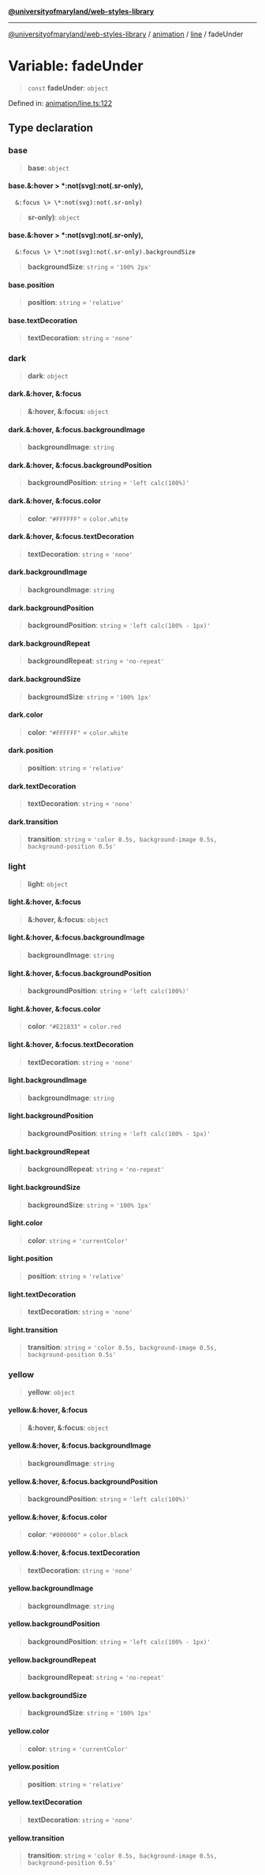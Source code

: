 [**@universityofmaryland/web-styles-library**](../../../../README.md)

***

[@universityofmaryland/web-styles-library](../../../../README.md) / [animation](../../../README.md) / [line](../README.md) / fadeUnder

# Variable: fadeUnder

> `const` **fadeUnder**: `object`

Defined in: [animation/line.ts:122](https://github.com/UMD-Digital/design-system/blob/7fa144f196ef5f0ef2b372670136735f5a5c9236/packages/styles/source/animation/line.ts#L122)

## Type declaration

### base

> **base**: `object`

#### base.&:hover \> \*:not(svg):not(.sr-only),
      &:focus \> \*:not(svg):not(.sr-only)

> **sr-only)**: `object`

#### base.&:hover \> \*:not(svg):not(.sr-only),
      &:focus \> \*:not(svg):not(.sr-only).backgroundSize

> **backgroundSize**: `string` = `'100% 2px'`

#### base.position

> **position**: `string` = `'relative'`

#### base.textDecoration

> **textDecoration**: `string` = `'none'`

### dark

> **dark**: `object`

#### dark.&:hover, &:focus

> **&:hover, &:focus**: `object`

#### dark.&:hover, &:focus.backgroundImage

> **backgroundImage**: `string`

#### dark.&:hover, &:focus.backgroundPosition

> **backgroundPosition**: `string` = `'left calc(100%)'`

#### dark.&:hover, &:focus.color

> **color**: `"#FFFFFF"` = `color.white`

#### dark.&:hover, &:focus.textDecoration

> **textDecoration**: `string` = `'none'`

#### dark.backgroundImage

> **backgroundImage**: `string`

#### dark.backgroundPosition

> **backgroundPosition**: `string` = `'left calc(100% - 1px)'`

#### dark.backgroundRepeat

> **backgroundRepeat**: `string` = `'no-repeat'`

#### dark.backgroundSize

> **backgroundSize**: `string` = `'100% 1px'`

#### dark.color

> **color**: `"#FFFFFF"` = `color.white`

#### dark.position

> **position**: `string` = `'relative'`

#### dark.textDecoration

> **textDecoration**: `string` = `'none'`

#### dark.transition

> **transition**: `string` = `'color 0.5s, background-image 0.5s, background-position 0.5s'`

### light

> **light**: `object`

#### light.&:hover, &:focus

> **&:hover, &:focus**: `object`

#### light.&:hover, &:focus.backgroundImage

> **backgroundImage**: `string`

#### light.&:hover, &:focus.backgroundPosition

> **backgroundPosition**: `string` = `'left calc(100%)'`

#### light.&:hover, &:focus.color

> **color**: `"#E21833"` = `color.red`

#### light.&:hover, &:focus.textDecoration

> **textDecoration**: `string` = `'none'`

#### light.backgroundImage

> **backgroundImage**: `string`

#### light.backgroundPosition

> **backgroundPosition**: `string` = `'left calc(100% - 1px)'`

#### light.backgroundRepeat

> **backgroundRepeat**: `string` = `'no-repeat'`

#### light.backgroundSize

> **backgroundSize**: `string` = `'100% 1px'`

#### light.color

> **color**: `string` = `'currentColor'`

#### light.position

> **position**: `string` = `'relative'`

#### light.textDecoration

> **textDecoration**: `string` = `'none'`

#### light.transition

> **transition**: `string` = `'color 0.5s, background-image 0.5s, background-position 0.5s'`

### yellow

> **yellow**: `object`

#### yellow.&:hover, &:focus

> **&:hover, &:focus**: `object`

#### yellow.&:hover, &:focus.backgroundImage

> **backgroundImage**: `string`

#### yellow.&:hover, &:focus.backgroundPosition

> **backgroundPosition**: `string` = `'left calc(100%)'`

#### yellow.&:hover, &:focus.color

> **color**: `"#000000"` = `color.black`

#### yellow.&:hover, &:focus.textDecoration

> **textDecoration**: `string` = `'none'`

#### yellow.backgroundImage

> **backgroundImage**: `string`

#### yellow.backgroundPosition

> **backgroundPosition**: `string` = `'left calc(100% - 1px)'`

#### yellow.backgroundRepeat

> **backgroundRepeat**: `string` = `'no-repeat'`

#### yellow.backgroundSize

> **backgroundSize**: `string` = `'100% 1px'`

#### yellow.color

> **color**: `string` = `'currentColor'`

#### yellow.position

> **position**: `string` = `'relative'`

#### yellow.textDecoration

> **textDecoration**: `string` = `'none'`

#### yellow.transition

> **transition**: `string` = `'color 0.5s, background-image 0.5s, background-position 0.5s'`
